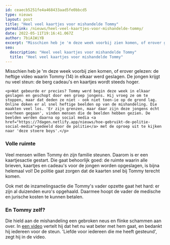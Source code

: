 ```yaml
---
id: ceaecb5251fe4a468433aad5fe0bbcd5
type: nieuws
layout: post
title: "Heel veel kaartjes voor mishandelde Tommy"
permalink: /nieuws/heel-veel-kaartjes-voor-mishandelde-tommy/
date: 2022-05-11T19:16:41.067Z
author: 7biA1WiYB
excerpt: "Misschien heb je 'm deze week voorbij zien komen, of erover gelezen: de heftige video waarin Tommy (14) in elkaar werd geslagen. De jongen krijgt nu veel steun: de berg cadeau's en kaartjes wordt steeds hoger.  "
seo:
  description: "Heel veel kaartjes voor mishandelde Tommy"
  title: "Heel veel kaartjes voor mishandelde Tommy"
---
```

Misschien heb je 'm deze week voorbij zien komen, of erover gelezen: de heftige video waarin Tommy (14) in elkaar werd geslagen. De jongen krijgt nu veel steun: de berg cadeau's en kaartjes wordt steeds hoger.  

    <p>Wat gebeurde er precies? Tommy werd begin deze week in elkaar geslagen en geschopt door een groep jongens. Hij vroeg ze om te stoppen, maar dat deden ze niet - ook niet toen-ie op de grond lag. Online doken er al snel heftige beelden op van de mishandeling. Die maakten veel los. 'Er zijn grenzen, maar daar zijn deze jongens écht overheen gegaan', vinden mensen die de beelden hebben gezien. De beelden werden daarna op social media <a href="https://7dagen.netlify.app/nieuws/hoe-gebruikt-de-politie-social-media">gedeeld door de politie</a> met de oproep uit te kijken naar 'deze stoere boys'.</p>
<h3>Volle ruimte</h3>
<p>Veel mensen willen Tommy én zijn familie steunen. Daarom is er een kaartjesactie gestart. Die gaat behoorlijk goed: de ruimte waarin alle brieven, kaartjes en cadeau's voor de jongen worden opgeslagen, is bijna helemaal vol! De politie gaat zorgen dat de kaarten snel bij Tommy terecht komen.</p>
<p>Ook met de inzamelingsactie die Tommy's vader opzette gaat het hard: er zijn al duizenden euro's opgehaald. Daarmee hoopt de vader de medische en jurische kosten te kunnen betalen.</p>
<h3><strong>En Tommy zelf? </strong></h3>
<p>Die hield aan de mishandeling een gebroken neus en flinke schammen aan over. In <a href="https://nos.nl/video/2268567-slachtoffer-mishandeling-reageert-op-ophef.html">een video</a> vertelt hij dat het nu wat beter met hem gaat, en bedankt hij iedereen voor de steun. 'Liefde voor iedereen die me heeft gesteund', zegt hij in de video.</p>  
